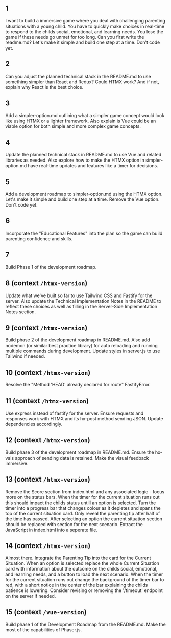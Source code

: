 
## 1
I want to build a immersive game where you deal with challenging parenting situations with a young child. You have to quickly make choices in real-time to respond to the childs social, emotional, and learning needs. You lose the game if these needs go unmet for too long. Can you first write the readme.md? Let's make it simple and build one step at a time. Don't code yet.

## 2
Can you adjust the planned technical stack in the README.md to use something simpler than React and Redux? Could HTMX work? And if not, explain why React is the best choice.

## 3
Add a simpler-option.md outlining what a simpler game concept would look like using HTMX or a lighter framework. Also explain is Vue could be an viable option for both simple and more complex game concepts.

## 4
Update the planned technical stack in README.md to use Vue and related libraries as needed. Also explore how to make the HTMX option in simpler-option.md have real-time updates and features like a timer for decisions.

## 5
Add a development roadmap to simpler-option.md using the HTMX option. Let's make it simple and build one step at a time. Remove the Vue option. Don't code yet.

## 6
Incorporate the "Educational Features" into the plan so the game can build parenting confidence and skills.

## 7
Build Phase 1 of the development roadmap.

## 8 (context `/htmx-version`)
Update what we've built so far to use Tailwind CSS and Fastify for the server. Also update the Technical Implementation Notes in the README to reflect these choices as well as filling in the Server-Side Implementation Notes section.

## 9  (context `/htmx-version`)
Build phase 2 of the development roadmap in README.md. Also add nodemon (or similar best practice library) for auto reloading and running multiple commands during development. Update styles in server.js to use Tailwind if needed.

## 10 (context `/htmx-version`)
Resolve the "Method 'HEAD' already declared for route" FastifyError.

## 11 (context `/htmx-version`)
Use express instead of fastify for the server. Ensure requests and responses work with HTMX and its hx-post method sending JSON. Update dependencies accordingly.

## 12 (context `/htmx-version`)
Build phase 3 of the development roadmap in README.md. Ensure the hx-vals approach of sending data is retained. Make the visual feedback immersive. 

## 13 (context `/htmx-version`)
Remove the Score section from index.html and any associated logic - focus more on the status bars. When the timer for the current situation runs out this should impact the childs status untill an option is selected. Turn the timer into a progress bar that changes colour as it depletes and spans the top of the current situation card. Only reveal the parenting tip after half of the time has passed. After selecting an option the current situation section should be replaced with section for the next scenario. Extract the JavaScript in index.html into a seperate file.

## 14 (context `/htmx-version`)
Almost there. Integrate the Parenting Tip into the card for the Current Situation. When an option is selected replace the whole Current Situation card with information about the outcome on the childs social, emotional, and learning needs, and a button to load the next scenario. When the timer for the current situation runs out change the background of the timer bar to red, with a short notice in the center of the bar explaining the childs patience is lowering. Consider revising or removing the '/timeout' endpoint on the server if needed.

## 15 (context `/vue-version`)
Build phase 1 of the Development Roadmap from the README.md. Make the most of the capabilities of Phaser.js.
